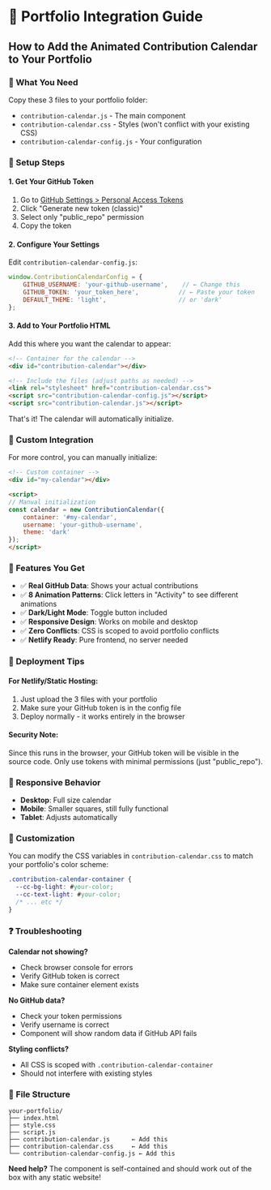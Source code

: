 # 🎨 Portfolio Integration Guide
## How to Add the Animated Contribution Calendar to Your Portfolio

### 📁 What You Need
Copy these 3 files to your portfolio folder:
- `contribution-calendar.js` - The main component
- `contribution-calendar.css` - Styles (won't conflict with your existing CSS)
- `contribution-calendar-config.js` - Your configuration

### 🔧 Setup Steps

#### 1. Get Your GitHub Token
1. Go to [GitHub Settings > Personal Access Tokens](https://github.com/settings/tokens)
2. Click "Generate new token (classic)"
3. Select only "public_repo" permission
4. Copy the token

#### 2. Configure Your Settings
Edit `contribution-calendar-config.js`:
```javascript
window.ContributionCalendarConfig = {
    GITHUB_USERNAME: 'your-github-username',    // ← Change this
    GITHUB_TOKEN: 'your_token_here',           // ← Paste your token
    DEFAULT_THEME: 'light',                    // or 'dark'
};
```

#### 3. Add to Your Portfolio HTML
Add this where you want the calendar to appear:

```html
<!-- Container for the calendar -->
<div id="contribution-calendar"></div>

<!-- Include the files (adjust paths as needed) -->
<link rel="stylesheet" href="contribution-calendar.css">
<script src="contribution-calendar-config.js"></script>
<script src="contribution-calendar.js"></script>
```

That's it! The calendar will automatically initialize.

### 🎯 Custom Integration
For more control, you can manually initialize:

```html
<!-- Custom container -->
<div id="my-calendar"></div>

<script>
// Manual initialization
const calendar = new ContributionCalendar({
    container: '#my-calendar',
    username: 'your-github-username',
    theme: 'dark'
});
</script>
```

### 🌟 Features You Get
- ✅ **Real GitHub Data**: Shows your actual contributions
- ✅ **8 Animation Patterns**: Click letters in "Activity" to see different animations
- ✅ **Dark/Light Mode**: Toggle button included
- ✅ **Responsive Design**: Works on mobile and desktop
- ✅ **Zero Conflicts**: CSS is scoped to avoid portfolio conflicts
- ✅ **Netlify Ready**: Pure frontend, no server needed

### 🚀 Deployment Tips

#### For Netlify/Static Hosting:
1. Just upload the 3 files with your portfolio
2. Make sure your GitHub token is in the config file
3. Deploy normally - it works entirely in the browser

#### Security Note:
Since this runs in the browser, your GitHub token will be visible in the source code. Only use tokens with minimal permissions (just "public_repo").

### 📱 Responsive Behavior
- **Desktop**: Full size calendar
- **Mobile**: Smaller squares, still fully functional
- **Tablet**: Adjusts automatically

### 🎨 Customization
You can modify the CSS variables in `contribution-calendar.css` to match your portfolio's color scheme:

```css
.contribution-calendar-container {
  --cc-bg-light: #your-color;
  --cc-text-light: #your-color;
  /* ... etc */
}
```

### ❓ Troubleshooting

**Calendar not showing?**
- Check browser console for errors
- Verify GitHub token is correct
- Make sure container element exists

**No GitHub data?**
- Check your token permissions
- Verify username is correct
- Component will show random data if GitHub API fails

**Styling conflicts?**
- All CSS is scoped with `.contribution-calendar-container`
- Should not interfere with existing styles

### 🔗 File Structure
```
your-portfolio/
├── index.html
├── style.css
├── script.js
├── contribution-calendar.js      ← Add this
├── contribution-calendar.css     ← Add this
└── contribution-calendar-config.js ← Add this
```

**Need help?** The component is self-contained and should work out of the box with any static website!
